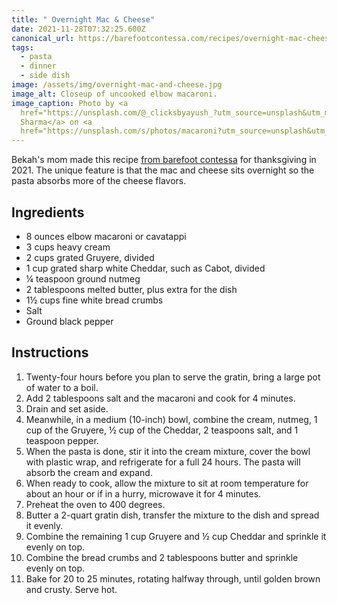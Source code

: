 ```yaml
---
title: " Overnight Mac & Cheese"
date: 2021-11-28T07:32:25.600Z
canonical_url: https://barefootcontessa.com/recipes/overnight-mac-cheese
tags:
  - pasta
  - dinner
  - side dish
image: /assets/img/overnight-mac-and-cheese.jpg
image_alt: Closeup of uncooked elbow macaroni.
image_caption: Photo by <a
  href="https://unsplash.com/@_clicksbyayush_?utm_source=unsplash&utm_medium=referral&utm_content=creditCopyText">Ayush
  Sharma</a> on <a
  href="https://unsplash.com/s/photos/macaroni?utm_source=unsplash&utm_medium=referral&utm_content=creditCopyText">Unsplash</a>
---
```

Bekah's mom made this recipe [from barefoot contessa](https://barefootcontessa.com/recipes/overnight-mac-cheese) for thanksgiving in 2021. The unique feature is that the mac and cheese sits overnight so the pasta absorbs more of the cheese flavors.

## Ingredients
- 8 ounces elbow macaroni or cavatappi
- 3 cups heavy cream
- 2 cups grated Gruyere, divided
- 1 cup grated sharp white Cheddar, such as Cabot, divided
- ¼ teaspoon ground nutmeg
- 2 tablespoons melted butter, plus extra for the dish
- 1½ cups fine white bread crumbs
- Salt
- Ground black pepper

## Instructions
1. Twenty-four hours before you plan to serve the gratin, bring a large pot of water to a boil.
1. Add 2 tablespoons salt and the macaroni and cook for 4 minutes.
1. Drain and set aside.
1. Meanwhile, in a medium (10-inch) bowl, combine the cream, nutmeg, 1 cup of the Gruyere, ½ cup of the Cheddar, 2 teaspoons salt, and 1 teaspoon pepper.
1. When the pasta is done, stir it into the cream mixture, cover the bowl with plastic wrap, and refrigerate for a full 24 hours.  The pasta will absorb the cream and expand.
1. When ready to cook, allow the mixture to sit at room temperature for about an hour or if in a hurry, microwave it for 4 minutes.
1. Preheat the oven to 400 degrees.
1. Butter a 2-quart gratin dish, transfer the mixture to the dish and spread it evenly.
1. Combine the remaining 1 cup Gruyere and ½ cup Cheddar and sprinkle it evenly on top.
1. Combine the bread crumbs and 2 tablespoons butter and sprinkle evenly on top.
1. Bake for 20 to 25 minutes, rotating halfway through, until golden brown and crusty.  Serve hot.